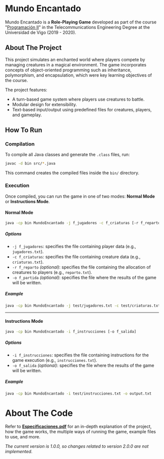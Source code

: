 # Mundo Encantado
Mundo Encantado is a **Role-Playing Game** developed as part of the course "[Programación II](https://secretaria.uvigo.gal/docnet-nuevo/guia_docent/index.php?centre=305&ensenyament=V05G301V01&assignatura=V05G301V01110&any_academic=2019_20)" in the Telecommunications Engineering Degree at the Universidad de Vigo (2019 - 2020).

## About The Project
This project simulates an enchanted world where players compete by managing creatures in a magical environment. The game incorporates concepts of object-oriented programming such as inheritance, polymorphism, and encapsulation, which were key learning objectives of the course.

The project features:
- A turn-based game system where players use creatures to battle.
- Modular design for extensibility.
- Text-based input/output using predefined files for creatures, players, and gameplay.

## How To Run
### Compilation
To compile all Java classes and generate the `.class` files, run:
```bash
javac -d bin src/*.java
```
This command creates the compiled files inside the `bin/` directory.

### Execution
Once compiled, you can run the game in one of two modes: **Normal Mode** or **Instructions Mode**.

#### Normal Mode
```bash
java -cp bin MundoEncantado -j f_jugadores -c f_criaturas [-r f_reparto] [-o f_partida]
```
##### Options
- `-j f_jugadores`: specifies the file containing player data (e.g., `jugadores.txt`).
- `-c f_criaturas`: specifies the file containing creature data (e.g., `criaturas.txt`).
- `-r f_reparto` _(optional)_: specifies the file containing the allocation of creatures to players (e.g., `reparto.txt`).
- `-o f_partida` _(optional)_: specifies the file where the results of the game will be written.
##### Example
```bash
java -cp bin MundoEncantado -j test/jugadores.txt -c test/criaturas.txt -r test/reparto.txt -o output.txt
```
---
#### Instructions Mode
```bash
java -cp bin MundoEncantado -i f_instrucciones [-o f_salida]
```
##### Options
- `-i f_instrucciones`: specifies the file containing instructions for the game execution (e.g., `instrucciones.txt`).
- `-o f_salida` _(optional)_: specifies the file where the results of the game will be written.
##### Example
```bash
java -cp bin MundoEncantado -i test/instrucciones.txt -o output.txt
```

# About The Code
Refer to [**Especificaciones.pdf**](Especificaciones.pdf) for an in-depth explanation of the project, how the game works, the multiple ways of running the game, example files to use, and more.

_The current version is 1.0.0, so changes related to version 2.0.0 are not implemented._
